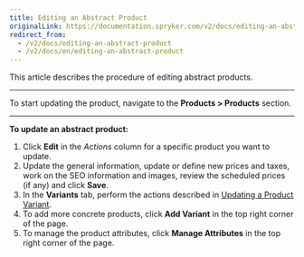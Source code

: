 ```yaml
---
title: Editing an Abstract Product
originalLink: https://documentation.spryker.com/v2/docs/editing-an-abstract-product
redirect_from:
  - /v2/docs/editing-an-abstract-product
  - /v2/docs/en/editing-an-abstract-product
---
```


This article describes the procedure of editing abstract products.
***
To start updating the product, navigate to the **Products > Products** section.
***
**To update an abstract product:**
1. Click **Edit** in the _Actions_ column for a specific product you want to update.
2. Update the general information, update or define new prices and taxes, work on the SEO information and images, review the scheduled prices (if any) and click **Save**. 
3. In the **Variants** tab, perform the actions described in  [Updating a Product Variant](/docs/scos/dev/user-guides/201903.0/back-office-user-guide/products/products/concrete-products/updating-a-prod). 
4. To add more concrete products, click **Add Variant** in the top right corner of the page. 
5. To manage the product attributes, click **Manage Attributes** in the top right corner of the page. 
